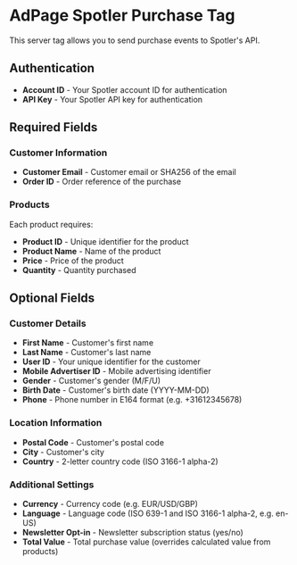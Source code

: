 # AdPage Spotler Purchase Tag

This server tag allows you to send purchase events to Spotler's API.

## Authentication

- **Account ID** - Your Spotler account ID for authentication
- **API Key** - Your Spotler API key for authentication

## Required Fields

### Customer Information

- **Customer Email** - Customer email or SHA256 of the email
- **Order ID** - Order reference of the purchase

### Products

Each product requires:

- **Product ID** - Unique identifier for the product
- **Product Name** - Name of the product
- **Price** - Price of the product
- **Quantity** - Quantity purchased

## Optional Fields

### Customer Details

- **First Name** - Customer's first name
- **Last Name** - Customer's last name
- **User ID** - Your unique identifier for the customer
- **Mobile Advertiser ID** - Mobile advertising identifier
- **Gender** - Customer's gender (M/F/U)
- **Birth Date** - Customer's birth date (YYYY-MM-DD)
- **Phone** - Phone number in E164 format (e.g. +31612345678)

### Location Information

- **Postal Code** - Customer's postal code
- **City** - Customer's city
- **Country** - 2-letter country code (ISO 3166-1 alpha-2)

### Additional Settings

- **Currency** - Currency code (e.g. EUR/USD/GBP)
- **Language** - Language code (ISO 639-1 and ISO 3166-1 alpha-2, e.g. en-US)
- **Newsletter Opt-in** - Newsletter subscription status (yes/no)
- **Total Value** - Total purchase value (overrides calculated value from products)
